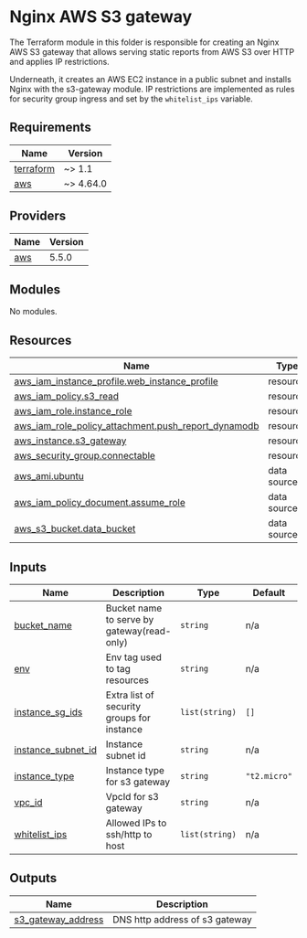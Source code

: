 Nginx AWS S3 gateway
========================

The Terraform module in this folder is responsible for creating an Nginx AWS S3 gateway that allows serving static reports from AWS S3 over HTTP and applies IP restrictions. 

Underneath, it creates an AWS EC2 instance in a public subnet and installs Nginx with the s3-gateway module. IP restrictions are implemented as rules for security group ingress and set by the `whitelist_ips` variable.
<!-- BEGIN_TF_DOCS -->
## Requirements

| Name | Version |
|------|---------|
| <a name="requirement_terraform"></a> [terraform](#requirement\_terraform) | ~> 1.1 |
| <a name="requirement_aws"></a> [aws](#requirement\_aws) | ~> 4.64.0 |

## Providers

| Name | Version |
|------|---------|
| <a name="provider_aws"></a> [aws](#provider\_aws) | 5.5.0 |

## Modules

No modules.

## Resources

| Name | Type |
|------|------|
| [aws_iam_instance_profile.web_instance_profile](https://registry.terraform.io/providers/hashicorp/aws/latest/docs/resources/iam_instance_profile) | resource |
| [aws_iam_policy.s3_read](https://registry.terraform.io/providers/hashicorp/aws/latest/docs/resources/iam_policy) | resource |
| [aws_iam_role.instance_role](https://registry.terraform.io/providers/hashicorp/aws/latest/docs/resources/iam_role) | resource |
| [aws_iam_role_policy_attachment.push_report_dynamodb](https://registry.terraform.io/providers/hashicorp/aws/latest/docs/resources/iam_role_policy_attachment) | resource |
| [aws_instance.s3_gateway](https://registry.terraform.io/providers/hashicorp/aws/latest/docs/resources/instance) | resource |
| [aws_security_group.connectable](https://registry.terraform.io/providers/hashicorp/aws/latest/docs/resources/security_group) | resource |
| [aws_ami.ubuntu](https://registry.terraform.io/providers/hashicorp/aws/latest/docs/data-sources/ami) | data source |
| [aws_iam_policy_document.assume_role](https://registry.terraform.io/providers/hashicorp/aws/latest/docs/data-sources/iam_policy_document) | data source |
| [aws_s3_bucket.data_bucket](https://registry.terraform.io/providers/hashicorp/aws/latest/docs/data-sources/s3_bucket) | data source |

## Inputs

| Name | Description | Type | Default | Required |
|------|-------------|------|---------|:--------:|
| <a name="input_bucket_name"></a> [bucket\_name](#input\_bucket\_name) | Bucket name to serve by gateway(read-only) | `string` | n/a | yes |
| <a name="input_env"></a> [env](#input\_env) | Env tag used to tag resources | `string` | n/a | yes |
| <a name="input_instance_sg_ids"></a> [instance\_sg\_ids](#input\_instance\_sg\_ids) | Extra list of security groups for instance | `list(string)` | `[]` | no |
| <a name="input_instance_subnet_id"></a> [instance\_subnet\_id](#input\_instance\_subnet\_id) | Instance subnet id | `string` | n/a | yes |
| <a name="input_instance_type"></a> [instance\_type](#input\_instance\_type) | Instance type for s3 gateway | `string` | `"t2.micro"` | no |
| <a name="input_vpc_id"></a> [vpc\_id](#input\_vpc\_id) | VpcId for s3 gateway | `string` | n/a | yes |
| <a name="input_whitelist_ips"></a> [whitelist\_ips](#input\_whitelist\_ips) | Allowed IPs to ssh/http to host | `list(string)` | n/a | yes |

## Outputs

| Name | Description |
|------|-------------|
| <a name="output_s3_gateway_address"></a> [s3\_gateway\_address](#output\_s3\_gateway\_address) | DNS http address of s3 gateway |
<!-- END_TF_DOCS -->
